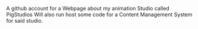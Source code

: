 A github account for a Webpage about my animation Studio called PigStudios
Will also run host some code for a Content Management System for said studio.

